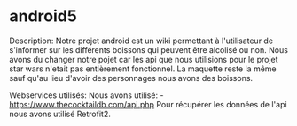 # android5

Description:
    Notre projet android est un wiki permettant à l'utilisateur de s'informer sur les différents boissons qui peuvent être alcolisé ou non.
    Nous avons du changer notre pojet car les api que nous utilisions pour le projet star wars n'etait pas entièrement fonctionnel.
    La maquette reste la même sauf qu'au lieu d'avoir des personnages nous avons des boissons.

Webservices utilisés:
    Nous avons utilisé: 
        -  https://www.thecocktaildb.com/api.php
    Pour récupérer les données de l'api nous avons utilisé Retrofit2.
        
